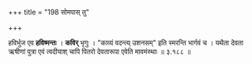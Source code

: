 +++
title = "198 सोमपास् तु"

+++


हविर्भुज एव **हविष्मन्तः** । **कविर्** भृगुः । "काव्यं वदन्त्य् उशनसम्" इति स्मरन्ति भार्गवं च । यथैता देवता ऋषीणां पुत्रा एवं त्वदीयाश् चापि पितरो देवतारूपा एवेति मावमंस्थाः ॥ ३.१८८ ॥